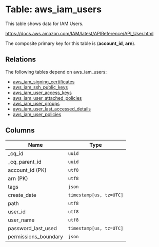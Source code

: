 # Table: aws_iam_users

This table shows data for IAM Users.

https://docs.aws.amazon.com/IAM/latest/APIReference/API_User.html

The composite primary key for this table is (**account_id**, **arn**).

## Relations

The following tables depend on aws_iam_users:
  - [aws_iam_signing_certificates](aws_iam_signing_certificates.md)
  - [aws_iam_ssh_public_keys](aws_iam_ssh_public_keys.md)
  - [aws_iam_user_access_keys](aws_iam_user_access_keys.md)
  - [aws_iam_user_attached_policies](aws_iam_user_attached_policies.md)
  - [aws_iam_user_groups](aws_iam_user_groups.md)
  - [aws_iam_user_last_accessed_details](aws_iam_user_last_accessed_details.md)
  - [aws_iam_user_policies](aws_iam_user_policies.md)

## Columns

| Name          | Type          |
| ------------- | ------------- |
|_cq_id|`uuid`|
|_cq_parent_id|`uuid`|
|account_id (PK)|`utf8`|
|arn (PK)|`utf8`|
|tags|`json`|
|create_date|`timestamp[us, tz=UTC]`|
|path|`utf8`|
|user_id|`utf8`|
|user_name|`utf8`|
|password_last_used|`timestamp[us, tz=UTC]`|
|permissions_boundary|`json`|